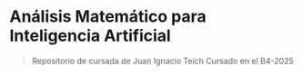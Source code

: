 # Análisis Matemático para Inteligencia Artificial
> Repositorio de cursada de Juan Ignacio Teich
> Cursado en el B4-2025
